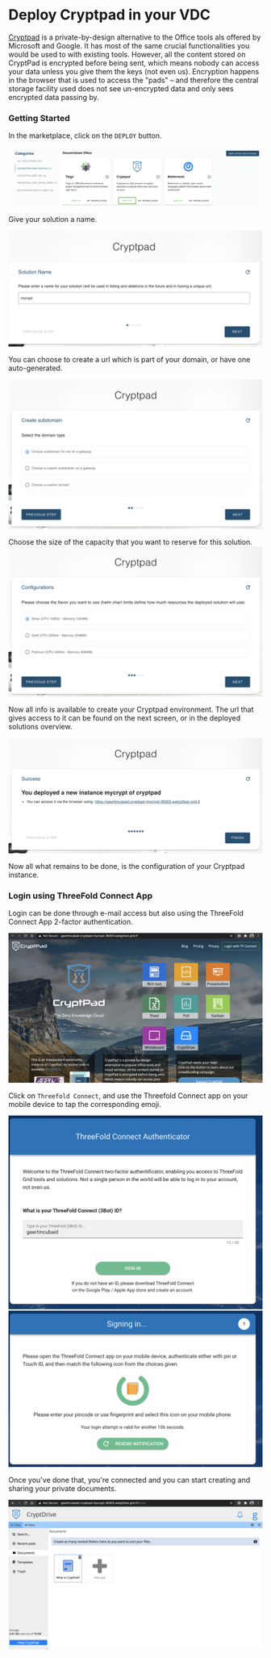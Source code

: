 # Deploy Cryptpad in your VDC

[Cryptpad](https://cryptpad.fr/) is a private-by-design alternative to the Office tools als offered by Microsoft and Google. 
It has most of the same crucial functionalities you would be used to with existing tools.
However, all the content stored on CryptPad is encrypted before being sent, which means nobody can access your data unless you give them the keys (not even us).
Encryption happens in the browser that is used to access the "pads" – and therefore the central storage facility used does not see un-encrypted data and only sees encrypted data passing by.

### Getting Started

In the marketplace, click on the `DEPLOY` button. 

![](img/evdc_marketplace_cryptpad_widget.png)

Give your solution a name.

![](img/evdc_cryptpad_01_name.png)

You can choose to create a url which is part of your domain, or have one auto-generated. 

![](img/evdc_cryptpad_02_domain.png) 

Choose the size of the capacity that you want to reserve for this solution. 
![](img/evdc_cryptpad_03_flavour.png)

Now all info is available to create your Cryptpad environment. The url that gives access to it can be found on the next screen, or in the deployed solutions overview.

![](img/evdc_cryptpad_05_success.png)


Now all what remains to be done, is the configuration of your Cryptpad instance.

### Login using ThreeFold Connect App

Login can be done through e-mail access but also using the ThreeFold Connect App 2-factor authentication. 

![](img/evdc_cryptpad_06_url.png)

Click on `Threefold Connect`, and use the Threefold Connect app on your mobile device to tap the corresponding emoji. 

![](img/evdc_cryptpad_07_tfc.png)
![](img/evdc_cryptpad_08_tfc_sso.png)

Once you've done that, you're connected and you can start creating and sharing your private documents. 

![](img/evdc_cryptpad_09_runs.png)